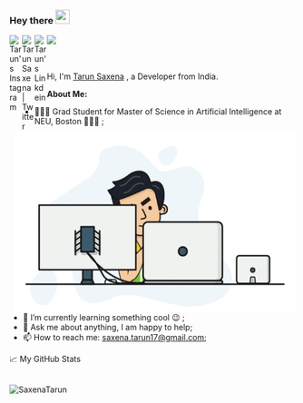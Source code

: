 ### Hey there <img src="https://media.giphy.com/media/hvRJCLFzcasrR4ia7z/giphy.gif" height = "25px" width="25px">
<a href="https://www.instagram.com/tarunsaxena21/">
  <img align="left" alt="Tarun's Instagram" width="22px" src="https://cdn.jsdelivr.net/npm/simple-icons@v3/icons/instagram.svg" />
</a>
<a href="https://twitter.com/SAXENATARUN17">
  <img align="left" alt="Tarun Saxena | Twitter" width="22px" src="https://cdn.jsdelivr.net/npm/simple-icons@v3/icons/twitter.svg" />
</a>
<a href="https://www.linkedin.com/in/tarun-saxena-25284a170/">
  <img align="left" alt="Tarun's Linkdein" width="22px" src="https://cdn.jsdelivr.net/npm/simple-icons@v3/icons/linkedin.svg" />
</a>



![](https://visitor-badge.glitch.me/badge?page_id=SaxenaTarun.SaxenaTarun)

<br />
<img align="right" alt="GIF" src="https://github.com/SaxenaTarun/SaxenaTarun/blob/main/assets/hadder.gif?raw=true" width="496" height="320" />

Hi, I'm [Tarun Saxena](https://saxenatarun.github.io/) , a Developer from India.

  
**About Me:**

- 👨🏽‍💻 Grad Student for Master of Science in Artificial Intelligence at NEU, Boston 👨🏻‍🎓 ;
- 🌱 I’m currently learning something cool :wink: ; 
- 💬 Ask me about anything, I am happy to help;
- 📫 How to reach me: saxena.tarun17@gmail.com;


<summary>📈 My GitHub Stats</summary>
<br />
<p align="left"> <img src="https://github-readme-stats.vercel.app/api?username=SaxenaTarun&show_icons=true&theme=gotham" alt="SaxenaTarun" />





